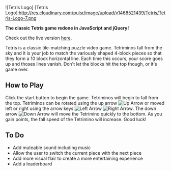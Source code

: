 ![Tetris Logo]
[Tetris Logo]:http://res.cloudinary.com/pulsr/image/upload/v1468521439/Tetris/Tetris-Logo-7.png

**The classic Tetris game redone in JavaScript and jQuery!**

Check out the live version [here](https://m2kanderson.github.io/Tetris).

Tetris is a classic tile-matching puzzle video game. Tetriminos fall from the sky and it is your job to match the variously shaped 4-block pieces so that they form a 10 block horizontal line.  Each time this occurs, your score goes up and thoses lines vanish.  Don't let the blocks hit the top though, or it's game over.

## How to Play

Click the start button to begin the game.  Tetriminos will begin to fall from the top.  Tetriminos can be rotated using the up arrow ![Up Arrow] or moved left or right using the arrow keys ![Left Arrow] ![Right Arrow]. The down arrow ![Down Arrow]
will move the Tetrimino quickly to the bottom. As you gain points, the fall speed of the Tetrimino will increase.  Good luck!

[Up Arrow]:http://res.cloudinary.com/pulsr/image/upload/c_scale,h_30/v1468520162/Tetris/up-arrow-icon-35900.png
[Left Arrow]:http://res.cloudinary.com/pulsr/image/upload/c_scale,h_30/v1468520557/Tetris/left-arrow-icon-35895.png
[Right Arrow]:http://res.cloudinary.com/pulsr/image/upload/c_scale,h_30/v1468520557/Tetris/right-arrow-icon-35903.png
[Down Arrow]:http://res.cloudinary.com/pulsr/image/upload/c_scale,h_30/v1468520213/Tetris/down-arrow-icon-35890.png

## To Do

- Add muteable sound including music
- Allow the user to switch the current piece with the next piece
- Add more visual flair to create a more entertaining experience
- Add a leaderboard
